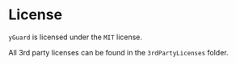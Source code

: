 # License

`yGuard` is licensed under the `MIT` license.

All 3rd party licenses can be found in the `3rdPartyLicenses` folder.

